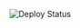 ![Deploy Status](https://github.com/neelu123789/new_portfolio/actions/workflows/deploy.yml/badge.svg)
